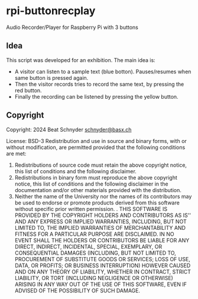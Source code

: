 # rpi-buttonrecplay
Audio Recorder/Player for Raspberry Pi with 3 buttons

## Idea
This script was developed for an exhibition. The main idea is: 
- A visitor can listen to a sample text (blue botton). Pauses/resumes when same button is pressed again.
- Then the visitor records tries to record the same text, by pressing the red button.
- Finally the recording can be listened by pressing the yellow button.

## Copyright
Copyright: 2024 Beat Schnyder <schnyder@basx.ch>

License: BSD-3
 Redistribution and use in source and binary forms, with or without
 modification, are permitted provided that the following conditions
 are met:
 1. Redistributions of source code must retain the above copyright
    notice, this list of conditions and the following disclaimer.
 2. Redistributions in binary form must reproduce the above copyright
    notice, this list of conditions and the following disclaimer in the
    documentation and/or other materials provided with the distribution.
 3. Neither the name of the University nor the names of its contributors
    may be used to endorse or promote products derived from this software
    without specific prior written permission.
 .
 THIS SOFTWARE IS PROVIDED BY THE COPYRIGHT HOLDERS AND CONTRIBUTORS
 AS IS'' AND ANY EXPRESS OR IMPLIED WARRANTIES, INCLUDING, BUT NOT
 LIMITED TO, THE IMPLIED WARRANTIES OF MERCHANTABILITY AND FITNESS FOR
 A PARTICULAR PURPOSE ARE DISCLAIMED.  IN NO EVENT SHALL THE HOLDERS OR
 CONTRIBUTORS BE LIABLE FOR ANY DIRECT, INDIRECT, INCIDENTAL, SPECIAL,
 EXEMPLARY, OR CONSEQUENTIAL DAMAGES (INCLUDING, BUT NOT LIMITED TO,
 PROCUREMENT OF SUBSTITUTE GOODS OR SERVICES; LOSS OF USE, DATA, OR
 PROFITS; OR BUSINESS INTERRUPTION) HOWEVER CAUSED AND ON ANY THEORY OF
 LIABILITY, WHETHER IN CONTRACT, STRICT LIABILITY, OR TORT (INCLUDING
 NEGLIGENCE OR OTHERWISE) ARISING IN ANY WAY OUT OF THE USE OF THIS
 SOFTWARE, EVEN IF ADVISED OF THE POSSIBILITY OF SUCH DAMAGE.
